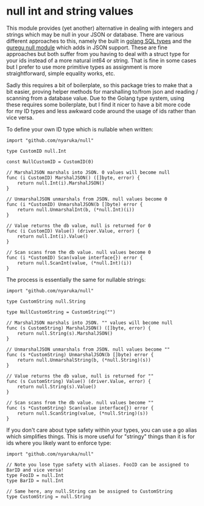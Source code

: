 # null int and string values

This module provides (yet another) alternative in dealing with integers and strings which may be null in your JSON or 
database. There are various different approaches to this, namely the built in [golang SQL types](https://golang.org/pkg/database/sql/#NullInt64)
and the [guregu null module](https://github.com/guregu/null) which adds in JSON support. These are fine approaches but 
both suffer from you having to deal with a struct type for your ids instead of a more natural int64 or string. That is fine
in some cases but I prefer to use more primitive types as assignment is more straightforward, simple equality works, etc.

Sadly this requires a bit of boilerplate, so this package tries to make that a bit easier, proving helper methods for marshalling to/from
json and reading / scanning from a database value. Due to the Golang type system, using these requires some boilerplate, but I find it nicer
to have a bit more code for my ID types and less awkward code around the usage of ids rather than vice versa.

To define your own ID type which is nullable when written:

```golang
import "github.com/nyaruka/null"

type CustomID null.Int

const NullCustomID = CustomID(0)

// MarshalJSON marshals into JSON. 0 values will become null
func (i CustomID) MarshalJSON() ([]byte, error) {
	return null.Int(i).MarshalJSON()
}

// UnmarshalJSON unmarshals from JSON. null values become 0
func (i *CustomID) UnmarshalJSON(b []byte) error {
	return null.UnmarshalInt(b, (*null.Int)(i))
}

// Value returns the db value, null is returned for 0
func (i CustomID) Value() (driver.Value, error) {
	return null.Int(i).Value()
}

// Scan scans from the db value. null values become 0
func (i *CustomID) Scan(value interface{}) error {
	return null.ScanInt(value, (*null.Int)(i))
}
```

The process is essentially the same for nullable strings:

```golang
import "github.com/nyaruka/null"

type CustomString null.String

type NullCustomString = CustomString("")

// MarshalJSON marshals into JSON. "" values will become null
func (s CustomString) MarshalJSON() ([]byte, error) {
	return null.String(s).MarshalJSON()
}

// UnmarshalJSON unmarshals from JSON. null values become ""
func (s *CustomString) UnmarshalJSON(b []byte) error {
	return null.UnmarshalString(b, (*null.String)(s))
}

// Value returns the db value, null is returned for ""
func (s CustomString) Value() (driver.Value, error) {
	return null.String(s).Value()
}

// Scan scans from the db value. null values become ""
func (s *CustomString) Scan(value interface{}) error {
	return null.ScanString(value, (*null.String)(s))
}
```

If you don't care about type safety within your types, you can use a go alias which simplifies things. This is more
useful for "stringy" things than it is for ids where you likely want to enforce type:

```golang
import "github.com/nyaruka/null"

// Note you lose type safety with aliases. FooID can be assigned to BarID and vice versa!
type FooID = null.Int
type BarID = null.Int

// Same here, any null.String can be assigned to CustomString
type CustomString = null.String
```
